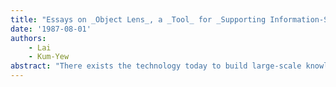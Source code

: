 ```yaml
---
title: "Essays on _Object Lens_, a _Tool_ for _Supporting Information-Sharing_"
date: '1987-08-01'
authors: 
    - Lai
    - Kum-Yew
abstract: "There exists the technology today to build large-scale knowledge bases, hypertext systems, as well as intelligent information sharing systems. As these three kinds of technologies become more widely used, the need to integrate them into generic office tools becomes more urgent for two reasons. First, each technology by itself has its limitations that will become increasingly burdensome. Second, their integration produces a synergy that can overcome their individual limitations. The goal of this paper is to articulate the synergy that arises from systems that integrate these separate technologies and to describe an implementation of such a system called Object Lens."
---
```



